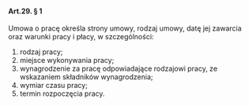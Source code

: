 #### Art.29. § 1

Umowa o pracę określa strony umowy, rodzaj umowy, datę jej zawarcia oraz warunki pracy i płacy, w szczególności:
1. rodzaj pracy;
2. miejsce wykonywania pracy;
3. wynagrodzenie za pracę odpowiadające rodzajowi pracy, ze wskazaniem składników wynagrodzenia;
4. wymiar czasu pracy;
5. termin rozpoczęcia pracy.